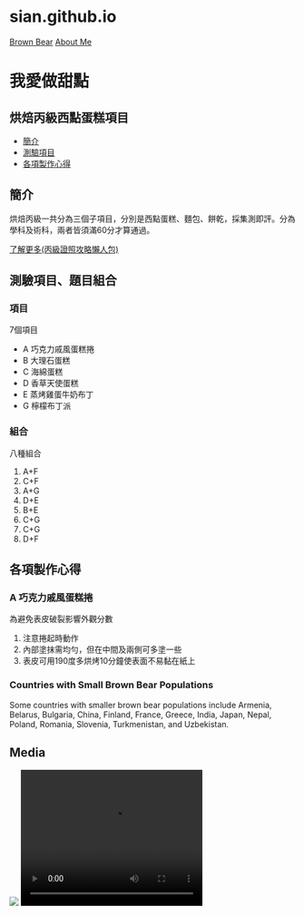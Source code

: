 # sian.github.io
<!DOCTYPE html>
<html>
  
<body>
  <nav>
    <a href="./README.md">Brown Bear</a>
    <a href="./nunber2.md">About Me</a>
  </nav>
  <h1>我愛做甜點</h1>
  <h2>烘焙丙級西點蛋糕項目</h2>
  <nav>
    <ul>
      <li><a href="#簡介">簡介</a></li>
      <li><a href="#測驗項目">測驗項目</a></li>
      <li><a href="#製作注意事項">各項製作心得</a></li>
    </ul>
  </nav>
  <div id="簡介">
    <h2>簡介</h2>
    <p>烘焙丙級一共分為三個子項目，分別是西點蛋糕、麵包、餅乾，採集測即評。分為學科及術科，兩者皆須滿60分才算通過。</p>
    <a href="https://www.pressplay.cc/project/7CDADD646D861A2BFB42BE457FCB4078/articles/EE8009B504F089CDF423FB495F6A8E08" target="_blank">了解更多(丙級證照攻略懶人包)</a>
    <h2>測驗項目、題目組合</h2>
    <h3>項目</h3>
    <p>7個項目</p>
    <ul>
      <li>A 巧克力戚風蛋糕捲</li>
      <li>B 大理石蛋糕</li>
      <li>C 海綿蛋糕</li>
      <li>D 香草天使蛋糕</li>
      <li>E 蒸烤雞蛋牛奶布丁</li>
      <li>G 檸檬布丁派</li>
    </ul>
    <h3>組合</h3>
    <p>八種組合</p>
    <ol>
      <li>A+F</li>
      <li>C+F</li>
      <li>A+G</li>
      <li>D+E</li>
      <li>B+E</li>
      <li>C+G</li>
      <li>C+G</li>
      <li>D+F</li>
    </ol>
  </div>
  <div id="製作注意事項">
    <h2>各項製作心得</h2>
    <h3>A 巧克力戚風蛋糕捲</h3>
    <p>為避免表皮破裂影響外觀分數</p>
    <ol>
      <li>注意捲起時動作</li>
      <li>內部塗抹需均勻，但在中間及兩側可多塗一些</li>
      <li>表皮可用190度多烘烤10分鐘使表面不易黏在紙上</li>
    </ol>
    <h3>Countries with Small Brown Bear Populations</h3>
    <p>Some countries with smaller brown bear populations include Armenia, Belarus, Bulgaria, China, Finland, France, Greece, India, Japan, Nepal, Poland, Romania, Slovenia, Turkmenistan, and Uzbekistan.</p>
  </div>
  <div id="media">
    <h2>Media</h2>
    <img src="https://content.codecademy.com/courses/web-101/web101-image_brownbear.jpg" />
    <video src="https://content.codecademy.com/courses/freelance-1/unit-1/lesson-2/htmlcss1-vid_brown-bear.mp4" height="240" width="320" controls>Video not supported</video>
  </div>
</body>

</html>
